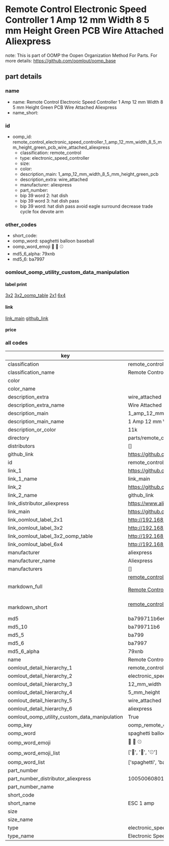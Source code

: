 # Remote Control Electronic Speed Controller 1 Amp 12 mm Width 8 5 mm Height Green PCB Wire Attached Aliexpress  

note: This is part of OOMP the Oopen Organization Method For Parts. For more details: https://github.com/oomlout/oomp_base

##  part details





### name
* name: Remote Control Electronic Speed Controller 1 Amp 12 mm Width 8 5 mm Height Green PCB Wire Attached Aliexpress
* name_short: 
### id
* oomp_id: remote_control_electronic_speed_controller_1_amp_12_mm_width_8_5_mm_height_green_pcb_wire_attached_aliexpress
  * classification: remote_control
  * type: electronic_speed_controller
  * size: 
  * color: 
  * description_main: 1_amp_12_mm_width_8_5_mm_height_green_pcb
  * description_extra: wire_attached
  * manufacturer: aliexpress
  * part_number: 
  * bip 39 word 2: hat dish
  * bip 39 word 3: hat dish pass
  * bip 39 word: hat dish pass avoid eagle surround decrease trade cycle fox devote arm

### other_codes
* short_code: 
* oomp_word: spaghetti balloon baseball
* oomp_word_emoji :spaghetti: :balloon: :baseball:
* md5_6_alpha: 79xnb
* md5_6: ba7997






### oomlout_oomp_utility_custom_data_manipulation
#### label print
[3x2](http://192.168.1.245:1112/?label=oomp%2079xnb)
[3x2_oomp_table](http://192.168.1.107:1112/?label=oomp%2079xnb)
[2x1](http://192.168.1.242:1112/?label=oomp%2079xnb)
[6x4](http://192.168.1.55:1112/?label=oomp%2079xnb)    

#### link

[link_main](https://github.com/oomlout/oomlout_oomp_current_version_messy/tree/main/parts/remote_control_electronic_speed_controller_1_amp_12_mm_width_8_5_mm_height_green_pcb_wire_attached_aliexpress) [github_link](https://github.com/oomlout/oomlout_oomp_part_src/tree/main/parts/remote_control_electronic_speed_controller_1_amp_12_mm_width_8_5_mm_height_green_pcb_wire_attached_aliexpress)                             

#### price







### all codes 
| key | value |  
| --- | --- |  
| classification | remote_control |  
| classification_name | Remote Control |  
| color |  |  
| color_name |  |  
| description_extra | wire_attached |  
| description_extra_name | Wire Attached |  
| description_main | 1_amp_12_mm_width_8_5_mm_height_green_pcb |  
| description_main_name | 1 Amp 12 mm Width 8 5 mm Height Green PCB |  
| description_or_color | 11k |  
| directory | parts/remote_control_electronic_speed_controller_1_amp_12_mm_width_8_5_mm_height_green_pcb_wire_attached_aliexpress |  
| distributors | [] |  
| github_link | https://github.com/oomlout/oomlout_oomp_part_src/tree/main/parts/remote_control_electronic_speed_controller_1_amp_12_mm_width_8_5_mm_height_green_pcb_wire_attached_aliexpress |  
| id | remote_control_electronic_speed_controller_1_amp_12_mm_width_8_5_mm_height_green_pcb_wire_attached_aliexpress |  
| link_1 | https://github.com/oomlout/oomlout_oomp_current_version_messy/tree/main/parts/remote_control_electronic_speed_controller_1_amp_12_mm_width_8_5_mm_height_green_pcb_wire_attached_aliexpress |  
| link_1_name | link_main |  
| link_2 | https://github.com/oomlout/oomlout_oomp_part_src/tree/main/parts/remote_control_electronic_speed_controller_1_amp_12_mm_width_8_5_mm_height_green_pcb_wire_attached_aliexpress |  
| link_2_name | github_link |  
| link_distributor_aliexpress | https://www.aliexpress.com/item/1005006080168104.html |  
| link_main | https://github.com/oomlout/oomlout_oomp_current_version_messy/tree/main/parts/remote_control_electronic_speed_controller_1_amp_12_mm_width_8_5_mm_height_green_pcb_wire_attached_aliexpress |  
| link_oomlout_label_2x1 | http://192.168.1.242:1112/?label=oomp%2079xnb |  
| link_oomlout_label_3x2 | http://192.168.1.245:1112/?label=oomp%2079xnb |  
| link_oomlout_label_3x2_oomp_table | http://192.168.1.107:1112/?label=oomp%2079xnb |  
| link_oomlout_label_6x4 | http://192.168.1.55:1112/?label=oomp%2079xnb |  
| manufacturer | aliexpress |  
| manufacturer_name | Aliexpress |  
| manufacturers | [] |  
| markdown_full | [remote_control_electronic_speed_controller_1_amp_12_mm_width_8_5_mm_height_green_pcb_wire_attached_aliexpress](https://github.com/oomlout/oomlout_oomp_current_version_messy/tree/main/parts/remote_control_electronic_speed_controller_1_amp_12_mm_width_8_5_mm_height_green_pcb_wire_attached_aliexpress)<br>[](https://github.com/oomlout/oomlout_oomp_current_version_messy/tree/main/parts/remote_control_electronic_speed_controller_1_amp_12_mm_width_8_5_mm_height_green_pcb_wire_attached_aliexpress)<br>[Remote Control Electronic Speed Controller 1 Amp 12 Mm Width 8 5 Mm Height Green Pcb Wire Attached Aliexpress](https://github.com/oomlout/oomlout_oomp_current_version_messy/tree/main/parts/remote_control_electronic_speed_controller_1_amp_12_mm_width_8_5_mm_height_green_pcb_wire_attached_aliexpress)<br><br> |  
| markdown_short | [remote_control_electronic_speed_controller_1_amp_12_mm_width_8_5_mm_height_green_pcb_wire_attached_aliexpress](https://github.com/oomlout/oomlout_oomp_current_version_messy/tree/main/parts/remote_control_electronic_speed_controller_1_amp_12_mm_width_8_5_mm_height_green_pcb_wire_attached_aliexpress)<br><br> |  
| md5 | ba799711b6e6a7276a228101414fcb4c |  
| md5_10 | ba799711b6 |  
| md5_5 | ba799 |  
| md5_6 | ba7997 |  
| md5_6_alpha | 79xnb |  
| name | Remote Control Electronic Speed Controller 1 Amp 12 mm Width 8 5 mm Height Green PCB Wire Attached Aliexpress |  
| oomlout_detail_hierarchy_1 | remote_control |  
| oomlout_detail_hierarchy_2 | electronic_speed_controller |  
| oomlout_detail_hierarchy_3 | 12_mm_width |  
| oomlout_detail_hierarchy_4 | 5_mm_height |  
| oomlout_detail_hierarchy_5 | wire_attached |  
| oomlout_detail_hierarchy_6 | aliexpress |  
| oomlout_oomp_utility_custom_data_manipulation | True |  
| oomp_key | oomp_remote_control_electronic_speed_controller_1_amp_12_mm_width_8_5_mm_height_green_pcb_wire_attached_aliexpress |  
| oomp_word | spaghetti balloon baseball |  
| oomp_word_emoji | :spaghetti: :balloon: :baseball: |  
| oomp_word_emoji_list | [':spaghetti:', ':balloon:', ':baseball:'] |  
| oomp_word_list | ['spaghetti', 'balloon', 'baseball'] |  
| part_number |  |  
| part_number_distributor_aliexpress | 1005006080168104 |  
| part_number_name |  |  
| short_code |  |  
| short_name | ESC 1 amp |  
| size |  |  
| size_name |  |  
| type | electronic_speed_controller |  
| type_name | Electronic Speed Controller |  
